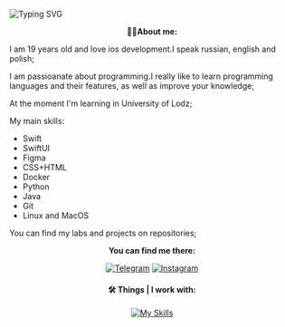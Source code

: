 ![Typing SVG](https://readme-typing-svg.demolab.com/?align=center&color=%2336BCF7&lines=Hi,+i+am+Michail+Romaniuk;I+want+to+be+a+mobile+developer;Welcome)
<p align="center"><strong>🧑‍💻About me:</strong><p>

I am 19 years old and love ios development.I speak russian, english and polish;

I am passioanate about programming.I really like to learn programming languages and their features, as well as improve your knowledge;

At the moment I'm learning in University of Lodz;

My main skills:
<ul>
  <li>Swift</li>
  <li>SwiftUI</li>
  <li>Figma</li>
  <li>CSS+HTML</li>
  <li>Docker</li>
  <li>Python</li>
  <li>Java</li>
  <li>Git</li>
  <li>Linux and MacOS</li>
</ul>
 
<p>You can find my labs and projects on repositories;</p>
<div align="center">
  <p align="center"><strong>You can find me there:</strong></p>

  <a href="https://t.me/svertolovsky_toksik">![Telegram](https://img.shields.io/badge/Telegram-2CA5E0?style=for-the-badge&logo=telegram&logoColor=white)</a>
  <a href="https://instagram.com/michuilll4l4l4l4l?igshid=YmMyMTA2M2Y=">![Instagram](https://img.shields.io/badge/Instagram-%23E4405F.svg?style=for-the-badge&logo=Instagram&logoColor=white)</a>

  <h4 align="center"><strong>🛠 Things | I work with:</strong></h4>

  [![My Skills](https://skillicons.dev/icons?i=html,css,python,golang,linux,git,docker,github,figma,swift)](https://skillicons.dev)  
  


